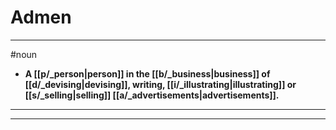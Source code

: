 # Admen
---
#noun
- **A [[p/_person|person]] in the [[b/_business|business]] of [[d/_devising|devising]], writing, [[i/_illustrating|illustrating]] or [[s/_selling|selling]] [[a/_advertisements|advertisements]].**
---
---
